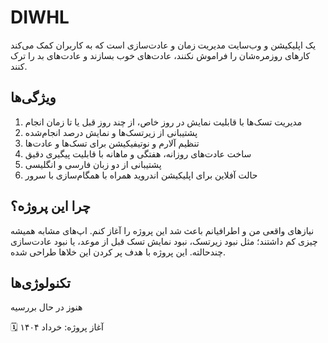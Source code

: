 # DIWHL

 یک اپلیکیشن و وب‌سایت مدیریت زمان و عادت‌سازی است که به کاربران کمک می‌کند کارهای روزمره‌شان را فراموش نکنند، عادت‌های خوب بسازند و عادت‌های بد را ترک کنند.

 ## ویژگی‌ها

1. مدیریت تسک‌ها با قابلیت نمایش در روز خاص، از چند روز قبل یا تا زمان انجام
2. پشتیبانی از زیرتسک‌ها و نمایش درصد انجام‌شده
3. تنظیم آلارم و نوتیفیکیشن برای تسک‌ها و عادت‌ها
4. ساخت عادت‌های روزانه، هفتگی و ماهانه با قابلیت پیگیری دقیق
5. پشتیبانی از دو زبان فارسی و انگلیسی
6. حالت آفلاین برای اپلیکیشن اندروید همراه با همگام‌سازی با سرور

## چرا این پروژه؟

نیازهای واقعی من و اطرافیانم باعث شد این پروژه را آغاز کنم. اپ‌های مشابه همیشه چیزی کم داشتند؛ مثل نبود زیرتسک، نبود نمایش تسک قبل از موعد، یا نبود عادت‌سازی چندحالته. این پروژه با هدف پر کردن این خلاها طراحی شده.

## تکنولوژی‌ها

هنوز در حال بررسیه

  🗓 آغاز پروژه: خرداد ۱۴۰۴


